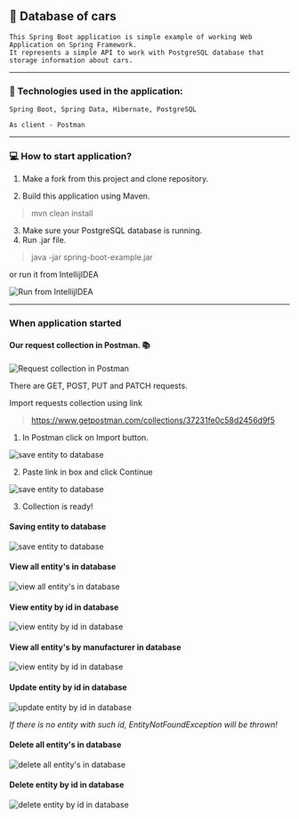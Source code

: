 ## :car: Database of cars 

    This Spring Boot application is simple example of working Web Application on Spring Framework.
    It represents a simple API to work with PostgreSQL database that storage information about cars.

---

### :robot: Technologies used in the application: 

    Spring Boot, Spring Data, Hibernate, PostgreSQL

    As client - Postman

---
### 	:computer: How to start application?

1. Make a fork from this project and clone repository.

2. Build this application using Maven. 

    
>mvn clean install


3. Make sure your PostgreSQL database is running.
4. Run .jar file.

    
>java -jar spring-boot-example.jar


or run it from IntellijIDEA

![Run from IntellijIDEA](screenshots/run.png "Run from IntellijIDEA")

----

### When application started

#### Our request collection in Postman. :books:
![Request collection in Postman](screenshots/1.png "Request collection in Postman")

There are GET, POST, PUT and PATCH requests.

Import requests collection using link
>https://www.getpostman.com/collections/37231fe0c58d2456d9f5

1. In Postman click on Import button.

![save entity to database](screenshots/import1.png "save entity to database")

2. Paste link in box and click Continue

![save entity to database](screenshots/import2.png "save entity to database")

3. Collection is ready!

#### Saving entity to database
![save entity to database](screenshots/save.png "save entity to database")

#### View all entity's in database
![view all entity's in database](screenshots/viewall.png "view all entity's in database")

#### View entity by id in database
![view entity by id in database](screenshots/viewbyid.png "view entity by id in database")

#### View all entity's by manufacturer in database
![view entity by id in database](screenshots/viewallbymanufacturer.png "view entity by id in database")

#### Update entity by id in database
![update entity by id in database](screenshots/update.png "update entity by id in database")

_If there is no entity with such id, EntityNotFoundException will be thrown!_

#### Delete all entity's in database
![delete all entity's in database](screenshots/deleteall.png "delete all entity's in database")

#### Delete entity by id in database
![delete entity by id in database](screenshots/deletebyid.png "delete entity by id in database")
